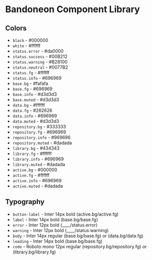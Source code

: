# Bandoneon Component Library

## Colors

- `black` - #000000
- `white` - #ffffff
- `status.error` - #da0000
- `status.success` - #00B212
- `status.warning` - #B28100
- `status.neutral` - #0077B2
- `status.fg` - #ffffff
- `status.info` - #696969
- `base.bg` - #fafafa
- `base.fg` - #696969
- `base.info` - #d3d3d3
- `base.muted` - #d3d3d3
- `data.bg` - #ffffff
- `data.fg` - #262626
- `data.info` - #696969
- `data.muted` - #d3d3d3
- `repository.bg` - #333333
- `repository.fg` - #696969
- `repository.info` - #969696
- `repository.muted` - #dadada
- `library.bg` - #434343
- `library.fg` - #ffffff
- `library.info` - #696969
- `library.muted` - #dadada
- `active.bg` - #000000
- `active.fg` - #ffffff
- `active.info` - #696969
- `active.muted` - #dadada

## Typography

- `button-label` - Inter 14px bold (active.bg/active.fg)
- `label` - Inter 14px bold (base.bg/base.fg)
- `error` - Inter 12px bold (\_\_\_\_/status.error)
- `warning` - Inter 12px bold (\_\_\_\_/status.warning)
- `body` - Inter 14px regular (base.bg/base.fg) or (data.bg/data.fg)
- `leading` - Inter 14px bold (base.bg/base.fg)
- `code` - Roboto mono 12px regular (repository.bg/repository.fg) or (library.bg/library.fg)
